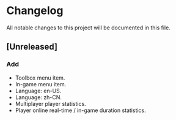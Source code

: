 # Changelog

All notable changes to this project will be documented in this file.

## [Unreleased]

### Add

- Toolbox menu item. 
- In-game menu item. 
- Language: en-US.
- Language: zh-CN.
- Multiplayer player statistics.
- Player online real-time / in-game duration statistics. 